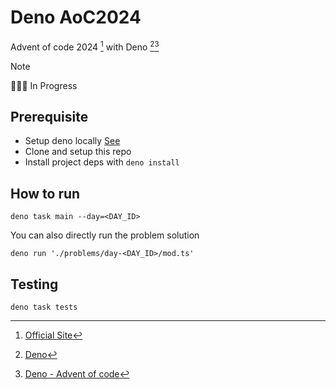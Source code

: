 # Deno AoC2024

Advent of code 2024 [^1] with Deno [^2][^3]

> [!NOTE]
> 👨🏻‍💻 In Progress

## Prerequisite
- Setup deno locally [See](https://docs.deno.com/runtime/getting_started/installation/)
- Clone and setup this repo
- Install project deps with `deno install`

## How to run

```
deno task main --day=<DAY_ID>
```

You can also directly run the problem solution

```
deno run './problems/day-<DAY_ID>/mod.ts'
```

## Testing

```
deno task tests
```

[^1]: [Official Site](https://adventofcode.com/2024)

[^2]: [Deno](https://docs.deno.com/)

[^3]: [Deno - Advent of code](https://deno.com/blog/advent-of-code-2024)
